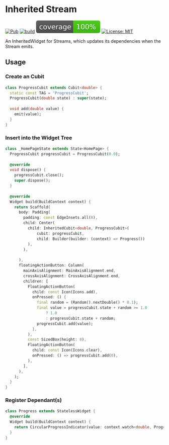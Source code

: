 # Inherited Stream

[![Pub](https://img.shields.io/pub/v/inherited_stream.svg)](https://pub.dev/packages/inherited_stream)
[![build](https://github.com/felangel/inherited_stream/workflows/build/badge.svg)](https://github.com/felangel/inherited_stream/actions)
[![coverage](https://raw.githubusercontent.com/felangel/inherited_stream/main/coverage_badge.svg)](https://github.com/felangel/inherited_stream/actions)
[![License: MIT](https://img.shields.io/badge/license-MIT-purple.svg)](https://opensource.org/licenses/MIT)

An InheritedWidget for Streams, which updates its dependencies when the Stream emits.

## Usage

### Create an Cubit

```dart
class ProgressCubit extends Cubit<double> {
  static const TAG = 'ProgressCubit';
  ProgressCubit(double state) : super(state);
  
  void add(double value) {
    emit(value);
  }
}
```
### Insert into the Widget Tree

```dart
class _HomePageState extends State<HomePage> {
  ProgressCubit progressCubit = ProgressCubit(0.0);

  @override
  void dispose() {
    progressCubit.close();
    super.dispose();
  }

  @override
  Widget build(BuildContext context) {
    return Scaffold(
      body: Padding(
        padding: const EdgeInsets.all(8),
        child: Center(
          child: InheritedCubit<double, ProgressCubit>(
              cubit: progressCubit,
              child: Builder(builder: (context) => Progress())
          ),
        ),

      ),
      floatingActionButton: Column(
        mainAxisAlignment: MainAxisAlignment.end,
        crossAxisAlignment: CrossAxisAlignment.end,
        children: [
          FloatingActionButton(
            child: const Icon(Icons.add),
            onPressed: () {
              final random = (Random().nextDouble() * 0.1);
              final value = progressCubit.state + random >= 1.0
                  ? 1.0
                  : progressCubit.state + random;
              progressCubit.add(value);
            },
          ),
          const SizedBox(height: 8),
          FloatingActionButton(
            child: const Icon(Icons.clear),
            onPressed: () => progressCubit.add(0),
          ),
        ],
      ),
    );
  }
}
```

### Register Dependant(s)

```dart
class Progress extends StatelessWidget {
  @override
  Widget build(BuildContext context) {
    return CircularProgressIndicator(value: context.watch<double, ProgressCubit>(), strokeWidth: 8);
  }
}

```
